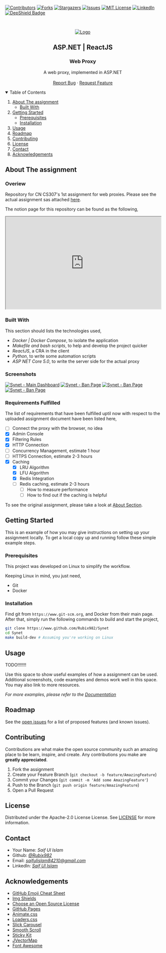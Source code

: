 <!--
*** Thanks for checking out the Best-README-Template. If you have a suggestion
*** that would make this better, please fork the repo and create a pull request
*** or simply open an issue with the tag "enhancement".
*** Thanks again! Now go create something AMAZING! :D
-->

<!-- assignment SHIELDS -->
<!--
*** I'm using markdown "reference style" links for readability.
*** Reference links are enclosed in brackets [ ] instead of parentheses ( ).
*** See the bottom of this document for the declaration of the reference variables
*** for contributors-url, forks-url, etc. This is an optional, concise syntax you may use.
*** https://www.markdownguide.org/basic-syntax/#reference-style-links
-->
[![Contributors][contributors-shield]][contributors-url]
[![Forks][forks-shield]][forks-url]
[![Stargazers][stars-shield]][stars-url]
[![Issues][issues-shield]][issues-url]
[![MIT License][license-shield]][license-url]
[![LinkedIn][linkedin-shield]][linkedin-url]
[![DepShield Badge](https://depshield.sonatype.org/badges/Rubix982/Netlas/depshield.svg)](https://depshield.github.io)

<!-- assignment LOGO -->
<br />
<p align="center">
  <a href="https://github.com/Rubix982/Synet">
    <img src="assets/img/1.jpg" alt="Logo">
  </a>

  <h2 align="center">ASP.NET | ReactJS</h2>  
  <h3 align="center">Web Proxy</h3>

  <p align="center">
    A web proxy, implemented in ASP.NET
    <br />
    <br />
    <a href="https://github.com/Rubix982/Synet/issues">Report Bug</a>
    ·
    <a href="https://github.com/Rubix982/Synet/issues">Request Feature</a>
  </p>
</p>

<!-- TABLE OF CONTENTS -->
<details open="open">
  <summary>Table of Contents</summary>
  <ol>
    <li>
      <a href="#about-the-assignment">About The assignment</a>
      <ul>
        <li><a href="#built-with">Built With</a></li>
      </ul>
    </li>
    <li>
      <a href="#getting-started">Getting Started</a>
      <ul>
        <li><a href="#prerequisites">Prerequisites</a></li>
        <li><a href="#installation">Installation</a></li>
      </ul>
    </li>
    <li><a href="#usage">Usage</a></li>
    <li><a href="#roadmap">Roadmap</a></li>
    <li><a href="#contributing">Contributing</a></li>
    <li><a href="#license">License</a></li>
    <li><a href="#contact">Contact</a></li>
    <li><a href="#acknowledgements">Acknowledgements</a></li>
  </ol>
</details>



<!-- ABOUT THE assignment -->
## About The assignment

### Overiew

Repository for CN CS307's 1st assignment for web proxies. Please see the actual assignment sas attached [here](https://github.com/Rubix982/Synet/blob/main/assets/doc/A01-CN-SP21.pdf).

The notion page for this repository can be found as the following,

<iframe
  src="https://www.notion.so/CN-Assignment-1-88106ce5c57d428ba42a8869e622d38c"
  style="width:100%; height:300px;"
></iframe>

### Built With

This section should lists the technologies used,

- *Docker | Docker Compose*, to isolate the application
- *Makefile and bash scripts*, to help and develop the project quicker
- *ReactJS*, a CRA in the client
- *Python*, to write some automation scripts
- *ASP NET Core 5.0*, to write the server side for the actual proxy

### Screenshots

[![Synet - Main Dashboard][product-screenshot-1]](https://synet-rubix982.vercel.app/app/dashboard)
[![Synet - Ban Page][product-screenshot-2]](https://synet-rubix982.vercel.app/app/Ban)
[![Synet - Ban Page][product-screenshot-3]](https://synet-rubix982.vercel.app/login)
[![Synet - Ban Page][product-screenshot-4]](https://synet-rubix982.vercel.app/account)

### Requirements Fulfilled

The list of requirements that have been fulfilled uptil now with respect to the uploaded assignment document have been listed here,

- [ ] Connect the proxy with the browser, no idea
- [X] Admin Console
- [X] Filtering Rules
- [X] HTTP Connection
- [ ] Concurrency Management, estimate 1 hour
- [ ] HTTPS Connection, estimate 2-3 hours
- [X] Caching
  - [X] LRU Algorithm
  - [X] LFU Algorithm
  - [X] Redis Integration
  - [ ] Redis caching, estimate 2-3 hours
    - [ ] How to measure performance
    - [ ] How to find out if the caching is helpful

To see the original assignment, please take a look at [About Section](#about-the-assignment).

<!-- GETTING STARTED -->
## Getting Started

This is an example of how you may give instructions on setting up your assignment locally.
To get a local copy up and running follow these simple example steps.

### Prerequisites

This project was developed on Linux to simplify the workflow. 

Keeping Linux in mind, you just need,

- Git
- Docker

### Installation

Find git from `https://www.git-scm.org`, and Docker from their main page.
After that, simply run the following commands to build and start the project,
```sh
git clone https://www.github.com/Rubix982/Synet
cd Synet
make build-dev # Assuming you're working on Linux
```

<!-- USAGE EXAMPLES -->
## Usage

TODO!!!!!!!

Use this space to show useful examples of how a assignment can be used. Additional screenshots, code examples and demos work well in this space. You may also link to more resources.

_For more examples, please refer to the [Documentation](https://github.com/Rubix982/Synet)_

<!-- ROADMAP -->
## Roadmap

See the [open issues](https://github.com/Rubix982/Synet/issues) for a list of proposed features (and known issues).

<!-- CONTRIBUTING -->
## Contributing

Contributions are what make the open source community such an amazing place to be learn, inspire, and create. Any contributions you make are **greatly appreciated**.

1. Fork the assignment
2. Create your Feature Branch (`git checkout -b feature/AmazingFeature`)
3. Commit your Changes (`git commit -m 'Add some AmazingFeature'`)
4. Push to the Branch (`git push origin feature/AmazingFeature`)
5. Open a Pull Request

<!-- LICENSE -->
## License

Distributed under the  Apache-2.0 License License. See [LICENSE](https://github.com/Rubix982/Synet/blob/main/LICENSE) for more information.

<!-- CONTACT -->
## Contact

- Your Name: *Saif Ul Islam*
- Github: *[@Rubix982](https://github.com/Rubix982/)*
- Email: *saifulislam84210@gmail.com*
- LinkedIn: *[Saif Ul Islam](https://www.linkedin.com/in/saif-ul-islam-93786b187/)*

<!-- ACKNOWLEDGEMENTS -->
## Acknowledgements

- [GitHub Emoji Cheat Sheet](https://www.webpagefx.com/tools/emoji-cheat-sheet)
- [Img Shields](https://shields.io)
- [Choose an Open Source License](https://choosealicense.com)
- [GitHub Pages](https://pages.github.com)
- [Animate.css](https://daneden.github.io/animate.css)
- [Loaders.css](https://connoratherton.com/loaders)
- [Slick Carousel](https://kenwheeler.github.io/slick)
- [Smooth Scroll](https://github.com/cferdinandi/smooth-scroll)
- [Sticky Kit](http://leafo.net/sticky-kit)
- [JVectorMap](http://jvectormap.com)
- [Font Awesome](https://fontawesome.com)


<!-- MARKDOWN LINKS & IMAGES -->
<!-- https://www.markdownguide.org/basic-syntax/#reference-style-links -->
[contributors-shield]: https://img.shields.io/github/contributors/Rubix982/Synet.svg?style=for-the-badge
[contributors-url]: https://github.com/Rubix982/Synet/graphs/contributors
[forks-shield]: https://img.shields.io/github/forks/Rubix982/Synet.svg?style=for-the-badge
[forks-url]: https://github.com/Rubix982/Synet/network/members
[stars-shield]: https://img.shields.io/github/stars/Rubix982/Synet.svg?style=for-the-badge
[stars-url]: https://github.com/Rubix982/Synet/stargazers
[issues-shield]: https://img.shields.io/github/issues/Rubix982/Synet.svg?style=for-the-badge
[issues-url]: https://github.com/Rubix982/Synet/issues
[license-shield]: https://img.shields.io/github/license/Rubix982/Synet.svg?style=for-the-badge
[license-url]: https://github.com/Rubix982/Synet/blob/master/LICENSE.txt
[linkedin-shield]: https://img.shields.io/badge/-LinkedIn-black.svg?style=for-the-badge&logo=linkedin&colorB=555
[linkedin-url]: https://www.linkedin.com/in/saif-ul-islam-93786b187/
<!-- [product-screenshot]: assets/img/screenshot.png -->
[product-screenshot-1]: assets/img/Synet-1.png
[product-screenshot-2]: assets/img/Synet-2.png
[product-screenshot-3]: assets/img/Synet-3.png
[product-screenshot-4]: assets/img/Synet-4.png